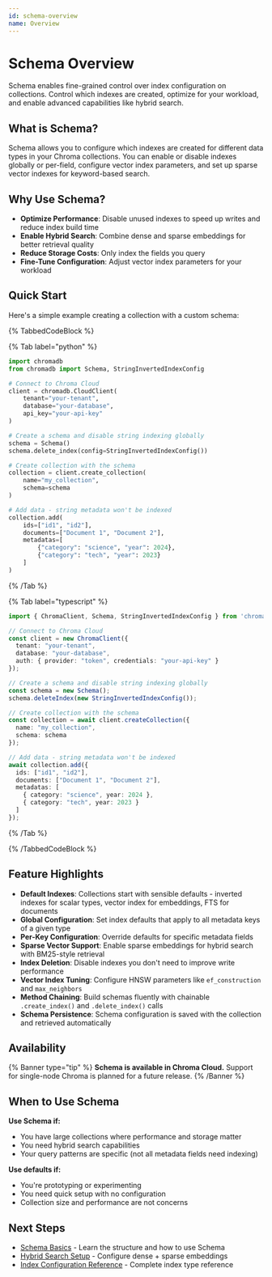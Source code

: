 ```yaml
---
id: schema-overview
name: Overview
---
```


# Schema Overview

Schema enables fine-grained control over index configuration on collections. Control which indexes are created, optimize for your workload, and enable advanced capabilities like hybrid search.

## What is Schema?

Schema allows you to configure which indexes are created for different data types in your Chroma collections. You can enable or disable indexes globally or per-field, configure vector index parameters, and set up sparse vector indexes for keyword-based search.

## Why Use Schema?

- **Optimize Performance**: Disable unused indexes to speed up writes and reduce index build time
- **Enable Hybrid Search**: Combine dense and sparse embeddings for better retrieval quality
- **Reduce Storage Costs**: Only index the fields you query
- **Fine-Tune Configuration**: Adjust vector index parameters for your workload

## Quick Start

Here's a simple example creating a collection with a custom schema:

{% TabbedCodeBlock %}

{% Tab label="python" %}
```python
import chromadb
from chromadb import Schema, StringInvertedIndexConfig

# Connect to Chroma Cloud
client = chromadb.CloudClient(
    tenant="your-tenant",
    database="your-database",
    api_key="your-api-key"
)

# Create a schema and disable string indexing globally
schema = Schema()
schema.delete_index(config=StringInvertedIndexConfig())

# Create collection with the schema
collection = client.create_collection(
    name="my_collection",
    schema=schema
)

# Add data - string metadata won't be indexed
collection.add(
    ids=["id1", "id2"],
    documents=["Document 1", "Document 2"],
    metadatas=[
        {"category": "science", "year": 2024},
        {"category": "tech", "year": 2023}
    ]
)
```
{% /Tab %}

{% Tab label="typescript" %}
```typescript
import { ChromaClient, Schema, StringInvertedIndexConfig } from 'chromadb';

// Connect to Chroma Cloud
const client = new ChromaClient({
  tenant: "your-tenant",
  database: "your-database",
  auth: { provider: "token", credentials: "your-api-key" }
});

// Create a schema and disable string indexing globally
const schema = new Schema();
schema.deleteIndex(new StringInvertedIndexConfig());

// Create collection with the schema
const collection = await client.createCollection({
  name: "my_collection",
  schema: schema
});

// Add data - string metadata won't be indexed
await collection.add({
  ids: ["id1", "id2"],
  documents: ["Document 1", "Document 2"],
  metadatas: [
    { category: "science", year: 2024 },
    { category: "tech", year: 2023 }
  ]
});
```
{% /Tab %}

{% /TabbedCodeBlock %}

## Feature Highlights

- **Default Indexes**: Collections start with sensible defaults - inverted indexes for scalar types, vector index for embeddings, FTS for documents
- **Global Configuration**: Set index defaults that apply to all metadata keys of a given type
- **Per-Key Configuration**: Override defaults for specific metadata fields
- **Sparse Vector Support**: Enable sparse embeddings for hybrid search with BM25-style retrieval
- **Index Deletion**: Disable indexes you don't need to improve write performance
- **Vector Index Tuning**: Configure HNSW parameters like `ef_construction` and `max_neighbors`
- **Method Chaining**: Build schemas fluently with chainable `.create_index()` and `.delete_index()` calls
- **Schema Persistence**: Schema configuration is saved with the collection and retrieved automatically

## Availability

{% Banner type="tip" %}
**Schema is available in Chroma Cloud.** Support for single-node Chroma is planned for a future release.
{% /Banner %}

## When to Use Schema

**Use Schema if:**
- You have large collections where performance and storage matter
- You need hybrid search capabilities
- Your query patterns are specific (not all metadata fields need indexing)

**Use defaults if:**
- You're prototyping or experimenting
- You need quick setup with no configuration
- Collection size and performance are not concerns

## Next Steps

- [Schema Basics](./schema-basics) - Learn the structure and how to use Schema
- [Hybrid Search Setup](./hybrid-search) - Configure dense + sparse embeddings
- [Index Configuration Reference](./index-reference) - Complete index type reference
